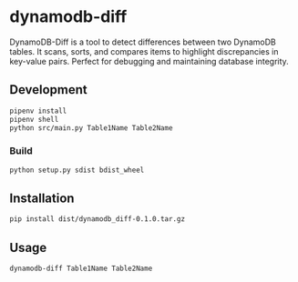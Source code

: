 # dynamodb-diff
DynamoDB-Diff is a tool to detect differences between two DynamoDB tables. It scans, sorts, and compares items to highlight discrepancies in key-value pairs. Perfect for debugging and maintaining database integrity.

## Development
```bash
pipenv install
pipenv shell
python src/main.py Table1Name Table2Name
```

### Build
```bash
python setup.py sdist bdist_wheel
```

## Installation
```bash
pip install dist/dynamodb_diff-0.1.0.tar.gz
```
## Usage
```bash
dynamodb-diff Table1Name Table2Name
```
